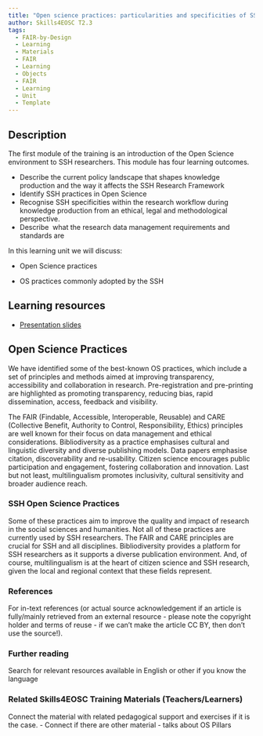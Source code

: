 ```yaml
---
title: "Open science practices: particularities and specificities of SSH"
author: Skills4EOSC T2.3
tags:
  - FAIR-by-Design
  - Learning
  - Materials
  - FAIR
  - Learning
  - Objects
  - FAIR
  - Learning
  - Unit
  - Template
---
```

## Description

The first module of the training is an introduction of the Open Science environment to SSH researchers. This module has four learning outcomes.

- Describe the current policy landscape that shapes knowledge production and the way it affects the SSH Research Framework
- Identify SSH practices in Open Science
- Recognise SSH specificities within the research workflow during knowledge production from an ethical, legal and methodological perspective.
- Describe  what the research data management requirements and standards are

In this learning unit we will discuss:

- Open Science practices

- OS practices commonly adopted by the SSH

## Learning resources

- [Presentation slides](https://docs.google.com/presentation/d/1_vVTO-kKu6fbE1Kc661qu6fcjk6XNRAR/edit?usp=sharing&ouid=102604071504748959042&rtpof=true&sd=true)
## Open Science Practices

We have identified some of the best-known OS practices, which include a set of principles and methods aimed at improving transparency, accessibility and collaboration in research. 
Pre-registration and pre-printing are highlighted as promoting transparency, reducing bias, rapid dissemination, access, feedback and visibility. 

The FAIR (Findable, Accessible, Interoperable, Reusable) and CARE (Collective Benefit, Authority to Control, Responsibility, Ethics) principles are well known for their focus on data management and ethical considerations. Bibliodiversity as a practice emphasises cultural and linguistic diversity and diverse publishing models. Data papers emphasise citation, discoverability and re-usability. 
Citizen science encourages public participation and engagement, fostering collaboration and innovation. Last but not least, multilingualism promotes inclusivity, cultural sensitivity and broader audience reach. 

### SSH Open Science Practices

Some of these practices aim to improve the quality and impact of research in the social sciences and humanities. Not all of these practices are currently used by SSH researchers. The FAIR and CARE principles are crucial for SSH and all disciplines. Bibliodiversity provides a platform for SSH researchers as it supports a diverse publication environment. And, of course, multilingualism is at the heart of citizen science and SSH research, given the local and regional context that these fields represent. 

### References

For in-text references (or actual source acknowledgement if an article is fully/mainly retrieved from an external resource - please note the copyright holder and terms of reuse - if we can’t make the article CC BY, then don’t use the source!). 

  
### Further reading

Search for relevant resources available in English or other if you know the language

### Related Skills4EOSC Training Materials (Teachers/Learners)

Connect the material with related pedagogical support and exercises if it is the case. - Connect if there are other material - talks about OS Pillars  

